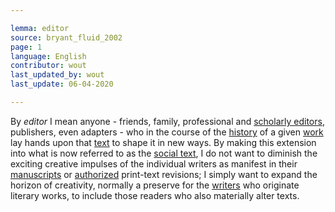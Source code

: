 ```yaml
---

lemma: editor
source: bryant_fluid_2002
page: 1
language: English
contributor: wout
last_updated_by: wout
last_update: 06-04-2020

---
```


By _editor_ I mean anyone - friends, family, professional and [scholarly editors](editorScholarly.html), publishers, even adapters - who in the course of the [history](history.html) of a given [work](work.html) lay hands upon that [text](text.html) to shape it in new ways. By making this extension into what is now referred to as the [social text](textSocial.html), I do not want to diminish the exciting creative impulses of the individual writers as manifest in their [manuscripts](manuscript.html) or [authorized](authorization.html) print-text revisions; I simply want to expand the horizon of creativity, normally a preserve for the [writers](writer.html) who originate literary works, to include those readers who also materially alter texts.
